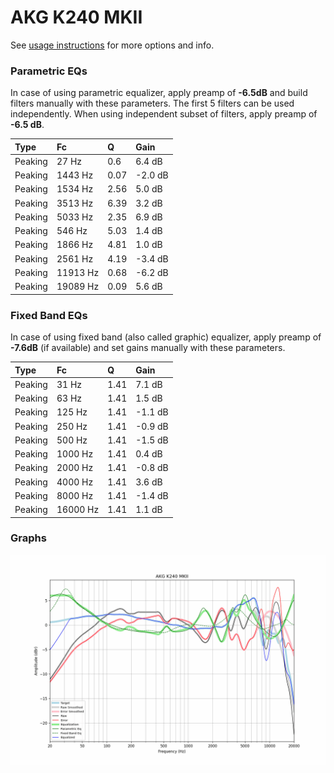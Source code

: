 # AKG K240 MKII
See [usage instructions](https://github.com/jaakkopasanen/AutoEq#usage) for more options and info.

### Parametric EQs
In case of using parametric equalizer, apply preamp of **-6.5dB** and build filters manually
with these parameters. The first 5 filters can be used independently.
When using independent subset of filters, apply preamp of **-6.5 dB**.

| Type    | Fc       |    Q | Gain    |
|:--------|:---------|:-----|:--------|
| Peaking | 27 Hz    | 0.6  | 6.4 dB  |
| Peaking | 1443 Hz  | 0.07 | -2.0 dB |
| Peaking | 1534 Hz  | 2.56 | 5.0 dB  |
| Peaking | 3513 Hz  | 6.39 | 3.2 dB  |
| Peaking | 5033 Hz  | 2.35 | 6.9 dB  |
| Peaking | 546 Hz   | 5.03 | 1.4 dB  |
| Peaking | 1866 Hz  | 4.81 | 1.0 dB  |
| Peaking | 2561 Hz  | 4.19 | -3.4 dB |
| Peaking | 11913 Hz | 0.68 | -6.2 dB |
| Peaking | 19089 Hz | 0.09 | 5.6 dB  |

### Fixed Band EQs
In case of using fixed band (also called graphic) equalizer, apply preamp of **-7.6dB**
(if available) and set gains manually with these parameters.

| Type    | Fc       |    Q | Gain    |
|:--------|:---------|:-----|:--------|
| Peaking | 31 Hz    | 1.41 | 7.1 dB  |
| Peaking | 63 Hz    | 1.41 | 1.5 dB  |
| Peaking | 125 Hz   | 1.41 | -1.1 dB |
| Peaking | 250 Hz   | 1.41 | -0.9 dB |
| Peaking | 500 Hz   | 1.41 | -1.5 dB |
| Peaking | 1000 Hz  | 1.41 | 0.4 dB  |
| Peaking | 2000 Hz  | 1.41 | -0.8 dB |
| Peaking | 4000 Hz  | 1.41 | 3.6 dB  |
| Peaking | 8000 Hz  | 1.41 | -1.4 dB |
| Peaking | 16000 Hz | 1.41 | 1.1 dB  |

### Graphs
![](./AKG%20K240%20MKII.png)